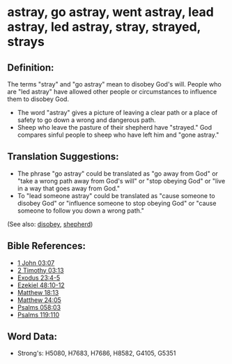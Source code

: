 # astray, go astray, went astray, lead astray, led astray, stray, strayed, strays #

## Definition: ##

The terms "stray" and "go astray" mean to disobey God's will. People who are "led astray" have allowed other people or circumstances to influence them to disobey God.

* The word "astray" gives a picture of leaving a clear path or a place of safety to go down a wrong and dangerous path.
* Sheep who leave the pasture of their shepherd have "strayed." God compares sinful people to sheep who have left him and "gone astray."

## Translation Suggestions: ##

* The phrase "go astray" could be translated as "go away from God" or "take a wrong path away from God's will" or "stop obeying God" or "live in a way that goes away from God."
* To "lead someone astray" could be translated as "cause someone to disobey God" or "influence someone to stop obeying God" or "cause someone to follow you down a wrong path." 

(See also: [disobey](../other/disobey.md), [shepherd](../other/shepherd.md))

## Bible References: ##

* [1 John 03:07](rc://en/tn/help/1jn/03/07)
* [2 Timothy 03:13](rc://en/tn/help/2ti/03/13)
* [Exodus 23:4-5](rc://en/tn/help/exo/23/04)
* [Ezekiel 48:10-12](rc://en/tn/help/ezk/48/10)
* [Matthew 18:13](rc://en/tn/help/mat/18/13)
* [Matthew 24:05](rc://en/tn/help/mat/24/05)
* [Psalms 058:03](rc://en/tn/help/psa/058/03)
* [Psalms 119:110](rc://en/tn/help/psa/119/110)

## Word Data: ##

* Strong's: H5080, H7683, H7686, H8582, G4105, G5351
